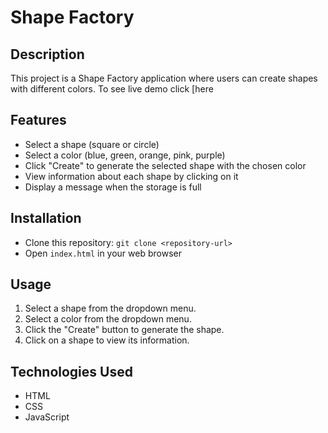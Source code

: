 # Shape Factory

## Description
This project is a Shape Factory application where users can create shapes with different colors.
To see live demo click [here
## Features
- Select a shape (square or circle)
- Select a color (blue, green, orange, pink, purple)
- Click "Create" to generate the selected shape with the chosen color
- View information about each shape by clicking on it
- Display a message when the storage is full

## Installation
- Clone this repository: `git clone <repository-url>`
- Open `index.html` in your web browser

## Usage
1. Select a shape from the dropdown menu.
2. Select a color from the dropdown menu.
3. Click the "Create" button to generate the shape.
4. Click on a shape to view its information.

## Technologies Used
- HTML
- CSS
- JavaScript


